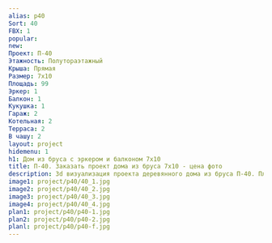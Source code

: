 ```yaml
---
alias: p40
Sort: 40
FBX: 1
popular: 
new: 
Проект: П-40
Этажность: Полутораэтажный
Крыша: Прямая
Размер: 7х10
Площадь: 99
Эркер: 1
Балкон: 1
Кукушка: 1
Гараж: 2
Котельная: 2
Терраса: 2
В чашу: 2
layout: project
hidemenu: 1
h1: Дом из бруса с эркером и балконом 7х10
title: П-40. Заказать проект дома из бруса 7х10 - цена фото
description: 3d визуализация проекта деревянного дома из бруса П-40. Площадь 99 м2, размер 7х10. Вы можете внести любые изменения в проект.
image1: project/p40/40_1.jpg
image2: project/p40/40_2.jpg
image3: project/p40/40_3.jpg
image4: project/p40/40_4.jpg
plan1: project/p40/p40-1.jpg
plan2: project/p40/p40-2.jpg
planl: project/p40/p40-f.jpg
---
```

